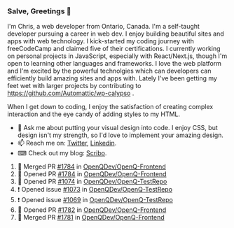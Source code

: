### Salve, Greetings 👋

I'm Chris, a web developer from Ontario, Canada. I'm a self-taught developer pursuing a career in web dev. I enjoy building beautiful sites and apps with web technology.
I kick-started my coding journey with freeCodeCamp and claimed five of their certifications.  I currently working on personal projects in JavaScript, especially with React/Next.js, though I'm open to learning other languages and frameworks. I love the web platform and I'm excited by the powerful technolgies which can developers can efficiently build amazing sites and apps with. Lately I've been getting my feet wet with larger projects by contributing to https://github.com/Automattic/wp-calypso .

When I get down to coding, I enjoy the satisfaction of creating complex interaction and the eye candy of adding styles to my HTML. 

- 💬 Ask me about putting your visual design into code. I enjoy CSS, but design isn't my strength, so I'd love to implement your amazing design.
- 📫 Reach me on: [Twitter](https://twitter.com/Christo28120856), [Linkedin](https://www.linkedin.com/in/christopher-stevers-07b9a5204/).
- ⌨ Check out my blog: [Scribo](https://christopherstevers.cf).
<!--
**Christopher-Stevers/Christopher-Stevers** is a ✨ _special_ ✨ repository because its `README.md` (this file) appears on your GitHub profile.

Here are some ideas to get you started:

- 🔭 I’m currently working on ...
- 🌱 I’m currently learning ...
- 👯 I’m looking to collaborate on ...
- 🤔 I’m looking for help with ...
- 😄 Pronouns: ...
- ⚡ Fun fact: ...
-->

<!--START_SECTION:activity-->
1. 🎉 Merged PR [#1784](https://github.com/OpenQDev/OpenQ-Frontend/pull/1784) in [OpenQDev/OpenQ-Frontend](https://github.com/OpenQDev/OpenQ-Frontend)
2. 💪 Opened PR [#1784](https://github.com/OpenQDev/OpenQ-Frontend/pull/1784) in [OpenQDev/OpenQ-Frontend](https://github.com/OpenQDev/OpenQ-Frontend)
3. 💪 Opened PR [#1074](https://github.com/OpenQDev/OpenQ-TestRepo/pull/1074) in [OpenQDev/OpenQ-TestRepo](https://github.com/OpenQDev/OpenQ-TestRepo)
4. ❗️ Opened issue [#1073](https://github.com/OpenQDev/OpenQ-TestRepo/issues/1073) in [OpenQDev/OpenQ-TestRepo](https://github.com/OpenQDev/OpenQ-TestRepo)
5. ❗️ Opened issue [#1069](https://github.com/OpenQDev/OpenQ-TestRepo/issues/1069) in [OpenQDev/OpenQ-TestRepo](https://github.com/OpenQDev/OpenQ-TestRepo)
6. 💪 Opened PR [#1782](https://github.com/OpenQDev/OpenQ-Frontend/pull/1782) in [OpenQDev/OpenQ-Frontend](https://github.com/OpenQDev/OpenQ-Frontend)
7. 🎉 Merged PR [#1781](https://github.com/OpenQDev/OpenQ-Frontend/pull/1781) in [OpenQDev/OpenQ-Frontend](https://github.com/OpenQDev/OpenQ-Frontend)
<!--END_SECTION:activity-->
